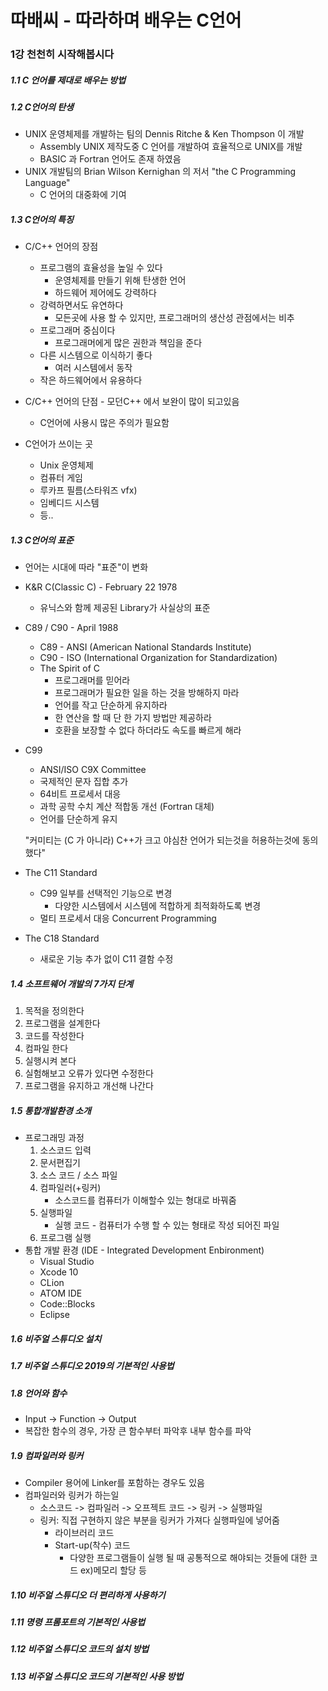 # 따배씨 - 따라하며 배우는 C언어

### 1강 천천히 시작해봅시다

##### 1.1 C 언어를 제대로 배우는 방법

##### 1.2 C언어의 탄생

* UNIX 운영체제를 개발하는 팀의 Dennis Ritche & Ken Thompson 이 개발
  * Assembly UNIX 제작도중 C 언어를 개발하여 효율적으로 UNIX를 개발
  * BASIC 과 Fortran 언어도 존재 하였음
* UNIX 개발팀의 Brian Wilson Kernighan 의 저서 "the C Programming Language"
  * C 언어의 대중화에 기여



##### 1.3 C언어의 특징

* C/C++ 언어의 장점
  * 프로그램의 효율성을 높일 수 있다
    * 운영체제를 만들기 위해 탄생한 언어
    * 하드웨어 제어에도 강력하다
  * 강력하면서도 유연하다
    * 모든곳에 사용 할 수 있지만, 프로그래머의 생산성 관점에서는 비추
  * 프로그래머 중심이다
    * 프로그래머에게 많은 권한과 책임을 준다
  * 다른 시스템으로 이식하기 좋다
    * 여러 시스템에서 동작
  * 작은 하드웨어에서 유용하다
* C/C++ 언어의 단점 - 모던C++ 에서 보완이 많이 되고있음
  * C언어에 사용시 많은 주의가 필요함



* C언어가 쓰이는 곳
  * Unix 운영체제
  * 컴퓨터 게임
  * 루카프 필름(스타워즈 vfx)
  * 임베디드 시스템
  * 등..



##### 1.3 C언어의 표준

* 언어는 시대에 따라 "표준"이 변화

* K&R C(Classic C) - February 22 1978

  * 유닉스와 함께 제공된 Library가 사실상의 표준

* C89 / C90 - April 1988

  * C89 - ANSI (American National Standards Institute)
  * C90 - ISO (International Organization for Standardization)
  * The Spirit of C
    * 프로그래머를 믿어라
    * 프로그래머가 필요한 일을 하는 것을 방해하지 마라
    * 언어를 작고 단순하게 유지하라
    * 한 연산을 할 때 단 한 가지 방법만 제공하라
    * 호환을 보장할 수 없다 하더라도 속도를 빠르게 해라

* C99

  * ANSI/ISO C9X Committee
  * 국제적인 문자 집합 추가
  * 64비트 프로세서 대응
  * 과학 공학 수치 계산 적합동 개선 (Fortran 대체)
  * 언어를 단순하게 유지

  "커미티는 (C 가 아니라) C++가 크고 야심찬 언어가 되는것을 허용하는것에 동의했다"

* The C11 Standard
  * C99 일부를 선택적인 기능으로 변경
    * 다양한 시스템에서 시스템에 적합하게 최적화하도록 변경
  * 멀티 프로세서 대응 Concurrent Programming
* The C18 Standard
  
  * 새로운 기능 추가 없이 C11 결함 수정



##### 1.4 소프트웨어 개발의 7가지 단계

1. 목적을 정의한다
2. 프로그램을 설계한다
3. 코드를 작성한다
4. 컴파일 한다
5. 실행시켜 본다
6. 실험해보고 오류가 있다면 수정한다
7. 프로그램을 유지하고 개선해 나간다



##### 1.5 통합개발환경 소개

* 프로그래밍 과정
  1. 소스코드 입력
  2. 문서편집기
  3. 소스 코드 / 소스 파일
  4. 컴파일러(+링커)
     * 소스코드를 컴퓨터가 이해할수 있는 형대로 바꿔줌
  5. 실행파일
     * 실행 코드 - 컴퓨터가 수행 할 수 있는 형태로 작성 되어진 파일
  6. 프로그램 실행
* 통합 개발 환경 (IDE - Integrated Development Enbironment)
  * Visual Studio
  * Xcode 10
  * CLion
  * ATOM IDE
  * Code::Blocks
  * Eclipse

##### 1.6 비주얼 스튜디오 설치

##### 1.7 비주얼 스튜디오 2019의 기본적인 사용법

##### 1.8 언어와 함수

* Input -> Function -> Output
* 복잡한 함수의 경우, 가장 큰 함수부터 파악후 내부 함수를 파악



##### 1.9 컴파일러와 링커

* Compiler 용어에 Linker를 포함하는 경우도 있음
* 컴파일러와 링커가 하는일
  * 소스코드 -> 컴파일러 -> 오프젝트 코드 -> 링커 -> 실행파일
  * 링커: 직접 구현하지 않은 부분을 링커가 가져다 실행파일에 넣어줌
    * 라이브러리 코드
    * Start-up(착수) 코드
      * 다양한 프로그램들이 실행 될 때 공통적으로 해야되는 것들에 대한 코드 ex)메모리 할당 등



##### 1.10 비주얼 스튜디오 더 편리하게 사용하기

##### 1.11 명령 프롬포트의 기본적인 사용법

##### 1.12 비주얼 스튜디오 코드의 설치 방법

##### 1.13 비주얼 스튜디오 코드의 기본적인 사용 방법
